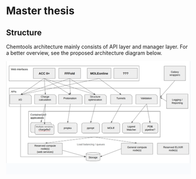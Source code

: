 # Master thesis

## Structure

Chemtools architecture mainly consists of API layer and manager layer.
For a better overview, see the proposed architecture diagram below.
    
![Architecture diagram](./architecture.png)
